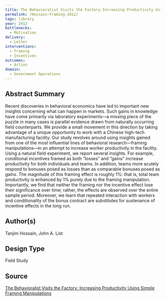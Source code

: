 ```yaml
---
title: The Behavioralist Visits the Factory-Increasing Productivity Using Simple Framing Manipulations
permalink: /Hossain-Framing-2012/
tags: library 
year: 2012
bottlenecks: 
  - Motivation
delivery: 
  - Letter 
interventions: 
  - Framing 
  - Incentives
outcomes: 
  - Action 
domain: 
  - Government Operations
---
```

## Abstract Summary

Recent discoveries in behavioral economics have led to important new insights concerning what can happen in markets. Such gains in knowledge have come primarily via laboratory experiments—a missing piece of the puzzle in many cases is parallel evidence drawn from naturally occurring field counterparts. We provide a small movement in this direction by taking advantage of a unique opportunity to work with a Chinese high-tech manufacturing facility. Our study revolves around using insights gained from one of the most influential lines of behavioral research—framing manipulations—in an attempt to increase worker productivity in the facility. Using a natural field experiment, we report several insights. For example, conditional incentives framed as both “losses” and “gains” increase productivity for both individuals and teams. In addition, teams more acutely respond to bonuses posed as losses than as comparable bonuses posed as gains. The magnitude of this framing effect is roughly 1%: that is, total team productivity is enhanced by 1% purely due to the framing manipulation. Importantly, we find that neither the framing nor the incentive effect lose their significance over time; rather, the effects are observed over the entire sample period. Moreover, we learn that repeated interaction with workers and conditionality of the bonus contract are substitutes for sustenance of incentive effects in the long run.

## Author(s)

Tanjim Hossain, John A. List

## Design Type

Field Study

## Source

<a href="http://pubsonline.informs.org/doi/abs/10.1287/mnsc.1120.1544">The Behavioralist Visits the Factory: Increasing Productivity Using Simple Framing Manipulations</a>
